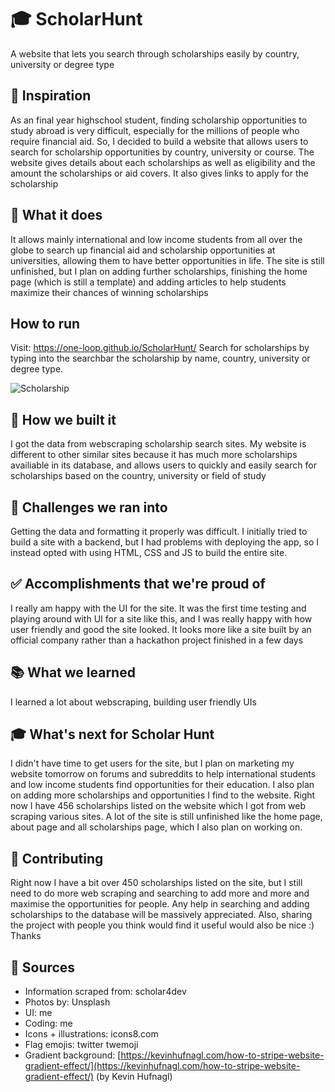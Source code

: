 # 🎓 ScholarHunt
A website that lets you search through scholarships easily by country, university or degree type

## 🧠 Inspiration
As an final year highschool student, finding scholarship opportunities to study abroad is very difficult, especially for the millions of people who require financial aid. So, I decided to build a website that allows users to search for scholarship opportunities by country, university or course. The website gives details about each scholarships as well as eligibility and the amount the scholarships or aid covers. It also gives links to apply for the scholarship

## 📌 What it does
It allows mainly international and low income students from all over the globe to search up financial aid and scholarship opportunities at universities, allowing them to have better opportunities in life.
The site is still unfinished, but I plan on adding further scholarships, finishing the home page (which is still a template) and adding articles to help students maximize their chances of winning scholarships

## How to run
Visit: https://one-loop.github.io/ScholarHunt/
Search for scholarships by typing into the searchbar the scholarship by name, country, university or degree type.

![Scholarship](https://challengepost-s3-challengepost.netdna-ssl.com/photos/production/software_photos/001/688/985/datas/original.jpg)

## 📕 How we built it
I got the data from webscraping scholarship search sites. My website is different to other similar sites because it has much more scholarships availiable in its database, and allows users to quickly and easily search for scholarships based on the country, university or field of study

## 📝 Challenges we ran into
Getting the data and formatting it properly was difficult. I initially tried to build a site with a backend, but I had problems with deploying the app, so I instead opted with using HTML, CSS and JS to build the entire site.

## ✅ Accomplishments that we're proud of
I really am happy with the UI for the site. It was the first time testing and playing around with UI for a site like this, and I was really happy with how user friendly and good the site looked. It looks more like a site built by an official company rather than a hackathon project finished in a few days

## 📚 What we learned
I learned a lot about webscraping, building user friendly UIs

## 🎓 What's next for Scholar Hunt
I didn't have time to get users for the site, but I plan on marketing my website tomorrow on forums and subreddits to help international students and low income students find opportunities for their education. I also plan on adding more scholarships and opportunities I find to the website. Right now I have 456 scholarships listed on the website which I got from web scraping various sites. A lot of the site is still unfinished like the home page, about page and all scholarships page, which I also plan on working on.

## 💙 Contributing
Right now I have a bit over 450 scholarships listed on the site, but I still need to do more web scraping and searching to add more and more and maximise the opportunities for people. Any help in searching and adding scholarships to the database will be massively appreciated.
Also, sharing the project with people you think would find it useful would also be nice :)
Thanks

## 🔎 Sources
- Information scraped from: scholar4dev
- Photos by: Unsplash
- UI: me
- Coding: me
- Icons + illustrations: icons8.com
- Flag emojis: twitter twemoji
- Gradient background: [https://kevinhufnagl.com/how-to-stripe-website-gradient-effect/](https://kevinhufnagl.com/how-to-stripe-website-gradient-effect/) (by Kevin Hufnagl)
